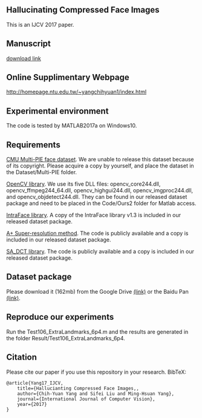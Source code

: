 ## Hallucinating Compressed Face Images
This is an IJCV 2017 paper.

## Manuscript
[download link](https://link.springer.com/content/pdf/10.1007%2Fs11263-017-1044-4.pdf)

## Online Supplimentary Webpage
http://homepage.ntu.edu.tw/~yangchihyuan1/index.html

## Experimental environment
The code is tested by MATLAB2017a on Windows10.

## Requirements
[CMU Multi-PIE face dataset](http://www.flintbox.com/public/project/4742/). We are unable to release this dataset because of its copyright. Please acquire a copy by yourself, and place the dataset in the Dataset/Multi-PIE folder.

[OpenCV library](http://opencv.org/). We use its five DLL files: opencv_core244.dll, opencv_ffmpeg244_64.dll, opencv_highgui244.dll, opencv_imgproc244.dll, and opencv_objdetect244.dll. They can be found in our released dataset package and need to be placed in the Code/Ours2 folder for Matlab access.

[IntraFace library](http://www.humansensing.cs.cmu.edu/intraface/). A copy of the IntraFace library v1.3 is included in our released dataset package.

[A+ Super-resolution method](http://www.vision.ee.ethz.ch/~timofter/ACCV2014_ID820_SUPPLEMENTARY/). The code is publicly available and a copy is included in our released dataset package.

[SA_DCT library](http://www.cs.tut.fi/~foi/SA-DCT/). The code is publicly available and a copy is included in our released dataset package.

## Dataset package
Please download it (162mb) from the Google Drive [(link)](https://drive.google.com/file/d/0B3BFPCczyQJnTFJjbTRHdGtPSDA/view?usp=sharing) or the Baidu Pan [(link)](https://pan.baidu.com/s/1ge9fKVh).

## Reproduce our experiments
Run the Test106_ExtraLandmarks_6p4.m and the results are generated in the folder Result/Test106_ExtraLandmarks_6p4.

## Citation
Please cite our paper if you use this repository in your research. BibTeX:
```
@article{Yang17_IJCV,
	title={Hallucianting Compressed Face Images,,
	author={Chih-Yuan Yang and Sifei Liu and Ming-Hsuan Yang},
	journal={International Journal of Computer Vision},
	year={2017}
}
```
